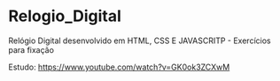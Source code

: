 # Relogio_Digital
 Relógio Digital desenvolvido em HTML, CSS E JAVASCRITP - Exercícios para fixação


Estudo: https://www.youtube.com/watch?v=GK0ok3ZCXwM